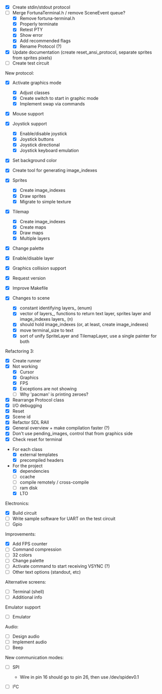 - [x] Create stdin/stdout protocol
- [ ] Merge FortunaTerminal.h / remove SceneEvent queue?
  - [x] Remove fortuna-terminal.h
  - [x] Properly terminate
  - [x] Retest PTY
  - [x] Show error
  - [x] Add recommended flags
  - [x] Rename Protocol (?)
- [x] Update documentation (create reset_ansi_protocol, separate sprites from sprites pixels)
- [ ] Create test circuit

New protocol:
  - [x] Activate graphics mode
    - [x] Adjust classes
    - [x] Create switch to start in graphic mode
    - [x] Implement swap via commands
  - [x] Mouse support
  - [x] Joystick support
    - [x] Enable/disable joystick
    - [x] Joystick buttons
    - [x] Joystick directional
    - [x] Joystick keyboard emulation
  - [x] Set background color
  - [x] Create tool for generating image_indexes
  - [x] Sprites
    - [x] Create image_indexes
    - [x] Draw sprites
    - [x] Migrate to simple texture
  - [x] Tilemap
    - [x] Create image_indexes
    - [x] Create maps
    - [x] Draw maps
    - [x] Multiple layers
  - [x] Change palette
  - [x] Enable/disable layer
  - [x] Graphics collision support
  - [x] Request version
  - [x] Improve Makefile

- [x] Changes to scene
  - [x] constant identifying layers_ (enum)
  - [x] vector of layers_, functions to return text layer, sprites layer and image_indexes layers_ (n)
  - [x] should hold image_indexes (or, at least, create image_indexes)
  - [x] move terminal_size to text
  - [x] sort of unify SpriteLayer and TilemapLayer, use a single painter for both

Refactoring 3:
 - [x] Create runner
 - [x] Not working
     - [x] Cursor
     - [x] Graphics
     - [x] FPS
     - [x] Exceptions are not showing
     - [ ] Why 'pacman' is printing zeroes?
 - [x] Rearrange Protocol class
 - [x] I/O debugging
 - [x] Reset
 - [x] Scene id
 - [x] Refactor SDL RAII
 - [x] General overview + make compilation faster (?)
 - [x] Don't use pending_images, control that from graphics side
 - [x] Check reset for terminal

- For each class
  - [x] external templates
  - [X] precompiled headers
- For the project
  - [x] dependencies
  - [ ] ccache
  - [ ] compile remotely / cross-compile
  - [ ] ram disk
  - [x] LTO

Electronics:
  - [x] Build circuit
  - [ ] Write sample software for UART on the test circuit
  - [ ] Gpio

Improvements:
  - [x] Add FPS counter
  - [ ] Command compression
  - [ ] 32 colors
  - [ ] Change palette
  - [ ] Activate command to start receiving VSYNC (?)
  - [ ] Other text options (standout, etc)

Alternative screens:
  - [ ] Terminal (shell)
  - [ ] Additional info

Emulator support
  - [ ] Emulator

Audio:
  - [ ] Design audio
  - [ ] Implement audio
  - [ ] Beep

New communication modes:
- [ ] SPI
  - Wire in pin 16 should go to pin 26, then use /dev/spidev0.1
- [ ] I²C

